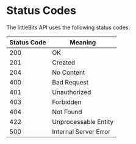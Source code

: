 # Status Codes

The littleBits API uses the following status codes:


Status Code | Meaning
---------- | -------
200 | OK
201 | Created
204 | No Content
400 | Bad Request
401 | Unauthorized
403 | Forbidden
404 | Not Found
422 | Unprocessable Entity
500 | Internal Server Error
